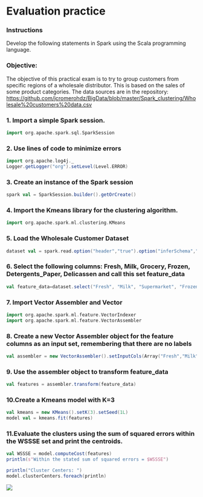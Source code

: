# Evaluation practice
### Instructions
Develop the following statements in Spark using the Scala programming language.
### Objective:
The objective of this practical exam is to try to group customers from specific regions of a wholesale distributor. This is based on the sales of some product categories.
The data sources are in the repository: https://github.com/jcromerohdz/BigData/blob/master/Spark_clustering/Wholesale%20customers%20data.csv

### 1. Import a simple Spark session.
```scala
import org.apache.spark.sql.SparkSession
```

### 2. Use lines of code to minimize errors
```scala
import org.apache.log4j._
Logger.getLogger("org").setLevel(Level.ERROR)
```

### 3. Create an instance of the Spark session
```scala
spark val = SparkSession.builder().getOrCreate()
```

### 4. Import the Kmeans library for the clustering algorithm.
```scala
import org.apache.spark.ml.clustering.KMeans
```

### 5. Load the Wholesale Customer Dataset
```scala
dataset val = spark.read.option("header","true").option("inferSchema","true").csv("Wholesale_customers_data.csv")
```

### 6. Select the following columns: Fresh, Milk, Grocery, Frozen, Detergents_Paper, Delicassen and call this set feature_data
```scala
val feature_data=dataset.select("Fresh", "Milk", "Supermarket", "Frozen", "Paper_Detergents","Delicassen")
```


### 7. Import Vector Assembler and Vector
```scala
import org.apache.spark.ml.feature.VectorIndexer
import org.apache.spark.ml.feature.VectorAssembler
```

### 8. Create a new Vector Assembler object for the feature columns as an input set, remembering that there are no labels
```scala
val assembler = new VectorAssembler().setInputCols(Array("Fresh","Milk","Grocery","Frozen","Detergents_Paper","Delicassen")).setOutputCol("features")
```

### 9. Use the assembler object to transform feature_data
```scala
val features = assembler.transform(feature_data)
```

### 10.Create a Kmeans model with K=3
```scala
val kmeans = new KMeans().setK(3).setSeed(1L)
model val = kmeans.fit(features)
```

### 11.Evaluate the clusters using the sum of squared errors within the WSSSE set and print the centroids.
```scala
val WSSSE = model.computeCost(features)
println(s"Within the stated sum of squared errors = $WSSSE")

println("Cluster Centers: ")
model.clusterCenters.foreach(println)
```
![](https://github.com/rafaelsanchezbaez/Big_Data/blob/Unit_3/evaluation/evaluation_practice/pic1Unit3.jpg)
